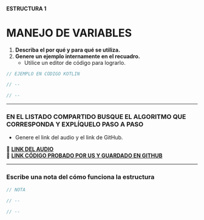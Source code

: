#### ESTRUCTURA 1  
# MANEJO DE VARIABLES  

1. **Describa el por qué y para qué se utiliza.**  
2. **Genere un ejemplo internamente en el recuadro.**  
   - Utilice un editor de código para lograrlo.  

```kotlin
// EJEMPLO EN CÓDIGO KOTLIN

// --

// --

```

---

### EN EL LISTADO COMPARTIDO BUSQUE EL ALGORITMO QUE CORRESPONDA Y EXPLÍQUELO PASO A PASO  
- Genere el link del audio y el link de GitHub.  

🔗 **[LINK DEL AUDIO](#)**  
🔗 **[LINK CÓDIGO PROBADO POR US Y GUARDADO EN GITHUB](#)**  

---

### Escribe una nota del cómo funciona la estructura  

```kotlin
// NOTA

// --

// --

```
